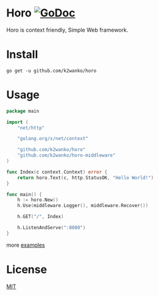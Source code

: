 # Horo [![GoDoc](https://godoc.org/github.com/k2wanko/horo?status.svg)](https://godoc.org/github.com/k2wanko/horo)
Horo is context friendly, Simple Web framework.

# Install 

```
go get -u github.com/k2wanko/horo
```

# Usage

```go
package main

import (
    "net/http"

    "golang.org/x/net/context"

    "github.com/k2wanko/horo"
    "github.com/k2wanko/horo-middleware"
)

func Index(c context.Context) error {
    return horo.Text(c, http.StatusOK, "Hello World!")
}

func main() {
    h := horo.New()
    h.Use(middleware.Logger(), middleware.Recover())

    h.GET("/", Index)

    h.ListenAndServe(":8080")
}
```

more [examples](https://github.com/k2wanko/horo-example)

# License

[MIT](https://github.com/k2wanko/horo/blob/master/LICENSE)
